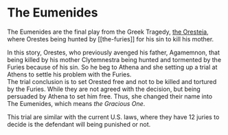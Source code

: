 # The Eumenides
 
The Eumenides are the final play from the Greek Tragedy, [the Oresteia](https://en.wikipedia.org/wiki/Oresteia), where Orestes being hunted by [[the-furies]] for his sin to kill his mother.  

In this story, Orestes, who previously avenged his father, Agamemnon, that being killed by his mother Clytemnestra being hunted and tormented by the Furies because of his sin. So he beg to Athena and she setting up a trial at Athens to settle his problem with the Furies.  
The trial conclusion is to set Orested free and not to be killed and tortured by the Furies. While they are not agreed with the decision, but being persuaded by Athena to set him free. Thus, she changed their name into The Eumenides, which means *the Gracious One*. 

This trial are similar with the current U.S. laws, where they have 12 juries to decide is the defendant will being punished or not.